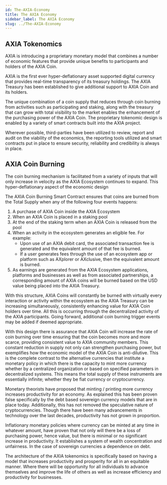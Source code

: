 ```yaml
---
id: The-AXIA-Economy
title: The AXIA Economy
sidebar_label: The AXIA Economy
slug: ../The-AXIA-Economy
---
```


## AXIA Tokenomics
AXIA is introducing a proprietary monetary model that combines a number of economic features that provide unique benefits to participants and holders of the AXIA Coin. 

AXIA is the first ever hyper-deflationary asset supported digital currency that provides real-time transparency of its treasury holdings. The AXIA Treasury has been established to give additional support to AXIA Coin and its holders. 

The unique combination of a coin supply that reduces through coin burning from activities such as participating and staking, along with the treasury that can grow with total visibility to the market enables the enhancement of the purchasing power of the AXIA Coin. The  proprietary tokenomic design is enabled by a variety of smart contracts built into the AXIA project.

Wherever possible, third-parties have been utilized to review, report and audit on the viability of the economics, the reporting tools utilized and smart contracts put in place to ensure security, reliability and credibility is always in place.
## AXIA Coin Burning
The coin burning mechanism is facilitated from a variety of inputs that will only increase in velocity as the AXIA Ecosystem continues to expand. This hyper-deflationary aspect of the economic design

The AXIA Coin Burning Smart Contract ensures that coins are burned from the Total Supply when any of the following four events happens:
1. A purchase of AXIA Coin inside the AXIA Ecosystem
2. When an AXIA Coin is placed in a staking pool
3. At the end of the staking term when an AXIA Coin is released from the pool
4. When an activity in the ecosystem generates an eligible fee.  For example:  
    * Upon use of an AXIA debit card, the associated transaction fee is generated and the equivalent amount of that fee is burned.  
    * If a user generates fees through the use of an ecosystem app or platform such as AXplorer or AXclusive, then the equivalent amount is burned.
5. As earnings are generated from the AXIA Ecosystem applications, platforms and businesses as well as from associated partnerships, a corresponding amount of AXIA coins will be burned based on the USD value being placed into the AXIA Treasury.  

With this structure, AXIA Coins will constantly be burned with virtually every interaction or activity within the ecosystem as the AXIA Treasury can be increasing simultaneously, consistently enhancing value for AXIA Coin holders over time. All this is occurring through the decentralized activity of the AXIA participants. Going forward, additional coin burning trigger events may be added if deemed appropriate. 

With this design there is assurance that AXIA Coin will increase the rate of coin burning over time ensuring that the coin becomes more and more scarce, providing consistent value to AXIA community members. This constant reduction in supply not only can strengthen purchasing power, but exemplifies how the economic model of the AXIA Coin is anti-dilutive. This is the complete contrast to the alternative currencies that institute a monetary policy in which there is the capacity to mint more currency whether by a centralized organization or based on specified parameters in decentralized systems. This means the total supply of these instruments are essentially infinite; whether they be fiat currency or cryptocurrency.

Monetary theorists have proposed that minting / printing more currency increases productivity for an economy. As explained this has been proven false specifically by the debt based sovereign currency models that are in place today. Additionally, this has not removed the speculative nature of cryptocurrencies. Though there have been many advancements in technology over the last decades, productivity has not grown in proportion. 

Inflationary monetary policies where currency can be minted at any time in whatever amount, have proven that not only will there be a loss of purchasing power, hence value, but there is minimal or no significant increase in productivity. It establishes a system of wealth concentration and unfairness. In the case of sovereign currencies a dependence on debt. 

The architecture of the AXIA tokenomics is specifically based on having a model that increases productivity and prosperity for all in an equitable manner. Where there will be opportunity for all individuals to advance themselves and improve the life of others as well as increase efficiency and productivity for businesses. 
















